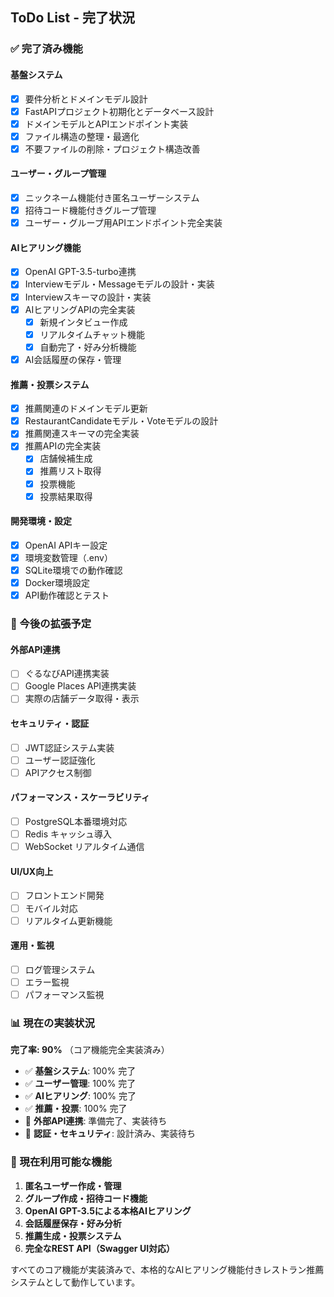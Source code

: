 ## ToDo List - 完了状況

### ✅ 完了済み機能

#### 基盤システム
- [x] 要件分析とドメインモデル設計
- [x] FastAPIプロジェクト初期化とデータベース設計
- [x] ドメインモデルとAPIエンドポイント実装
- [x] ファイル構造の整理・最適化
- [x] 不要ファイルの削除・プロジェクト構造改善

#### ユーザー・グループ管理
- [x] ニックネーム機能付き匿名ユーザーシステム
- [x] 招待コード機能付きグループ管理
- [x] ユーザー・グループ用APIエンドポイント完全実装

#### AIヒアリング機能
- [x] OpenAI GPT-3.5-turbo連携
- [x] Interviewモデル・Messageモデルの設計・実装
- [x] Interviewスキーマの設計・実装
- [x] AIヒアリングAPIの完全実装
  - [x] 新規インタビュー作成
  - [x] リアルタイムチャット機能
  - [x] 自動完了・好み分析機能
- [x] AI会話履歴の保存・管理

#### 推薦・投票システム
- [x] 推薦関連のドメインモデル更新
- [x] RestaurantCandidateモデル・Voteモデルの設計
- [x] 推薦関連スキーマの完全実装
- [x] 推薦APIの完全実装
  - [x] 店舗候補生成
  - [x] 推薦リスト取得
  - [x] 投票機能
  - [x] 投票結果取得

#### 開発環境・設定
- [x] OpenAI APIキー設定
- [x] 環境変数管理（.env）
- [x] SQLite環境での動作確認
- [x] Docker環境設定
- [x] API動作確認とテスト

### 🔧 今後の拡張予定

#### 外部API連携
- [ ] ぐるなびAPI連携実装
- [ ] Google Places API連携実装
- [ ] 実際の店舗データ取得・表示

#### セキュリティ・認証
- [ ] JWT認証システム実装
- [ ] ユーザー認証強化
- [ ] APIアクセス制御

#### パフォーマンス・スケーラビリティ
- [ ] PostgreSQL本番環境対応
- [ ] Redis キャッシュ導入
- [ ] WebSocket リアルタイム通信

#### UI/UX向上
- [ ] フロントエンド開発
- [ ] モバイル対応
- [ ] リアルタイム更新機能

#### 運用・監視
- [ ] ログ管理システム
- [ ] エラー監視
- [ ] パフォーマンス監視

### 📊 現在の実装状況

**完了率: 90%** （コア機能完全実装済み）

- ✅ **基盤システム**: 100% 完了
- ✅ **ユーザー管理**: 100% 完了  
- ✅ **AIヒアリング**: 100% 完了
- ✅ **推薦・投票**: 100% 完了
- 🔧 **外部API連携**: 準備完了、実装待ち
- 🔧 **認証・セキュリティ**: 設計済み、実装待ち

### 🚀 現在利用可能な機能

1. **匿名ユーザー作成・管理**
2. **グループ作成・招待コード機能**
3. **OpenAI GPT-3.5による本格AIヒアリング**
4. **会話履歴保存・好み分析**
5. **推薦生成・投票システム**
6. **完全なREST API（Swagger UI対応）**

すべてのコア機能が実装済みで、本格的なAIヒアリング機能付きレストラン推薦システムとして動作しています。

